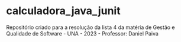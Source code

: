 # calculadora_java_junit
Repositório criado para a resolução da lista 4 da matéria de Gestão e Qualidade de Software - UNA - 2023 - Professor: Daniel Paiva

